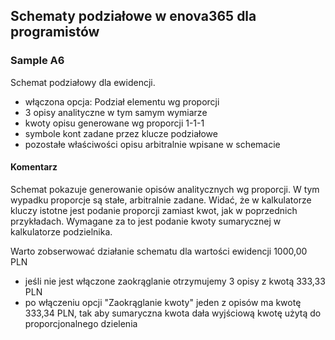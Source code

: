 ## Schematy podziałowe w enova365 dla programistów
### Sample A6

Schemat podziałowy dla ewidencji.

* włączona opcja: Podział elementu wg proporcji
* 3 opisy analityczne w tym samym wymiarze
* kwoty opisu generowane wg proporcji 1-1-1
* symbole kont zadane przez klucze podziałowe
* pozostałe właściwości opisu arbitralnie wpisane w schemacie

#### Komentarz

Schemat pokazuje generowanie opisów analitycznych wg proporcji. W tym wypadku proporcje są stałe, arbitralnie zadane.
Widać, że w kalkulatorze kluczy istotne jest podanie proporcji zamiast kwot, jak w poprzednich przykładach. 
Wymagane za to jest podanie kwoty sumarycznej w kalkulatorze podzielnika.

Warto zobserwować działanie schematu dla wartości ewidencji 1000,00 PLN

* jeśli nie jest włączone zaokrąglanie otrzymujemy 3 opisy z kwotą 333,33 PLN
* po włączeniu opcji "Zaokrąglanie kwoty" jeden z opisów ma kwotę 333,34 PLN, tak aby sumaryczna kwota dała wyjściową kwotę użytą do proporcjonalnego dzielenia